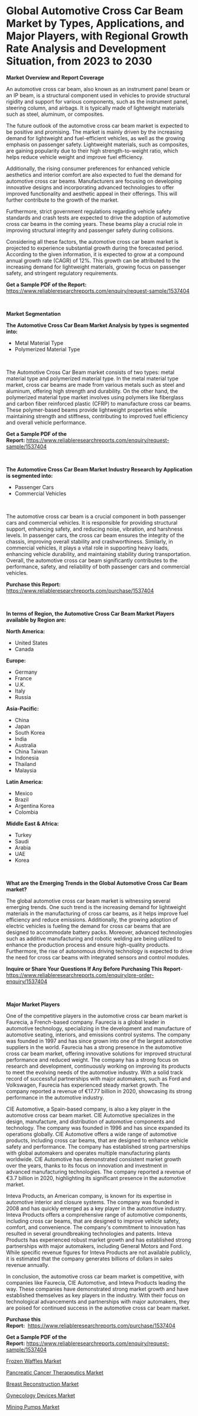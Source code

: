 <p><h1>Global Automotive Cross Car Beam Market by Types, Applications, and Major Players, with Regional Growth Rate Analysis and Development Situation, from 2023 to 2030</h1></p><p><strong>Market Overview and Report Coverage</strong></p>
<p><p>An automotive cross car beam, also known as an instrument panel beam or an IP beam, is a structural component used in vehicles to provide structural rigidity and support for various components, such as the instrument panel, steering column, and airbags. It is typically made of lightweight materials such as steel, aluminum, or composites.</p><p>The future outlook of the automotive cross car beam market is expected to be positive and promising. The market is mainly driven by the increasing demand for lightweight and fuel-efficient vehicles, as well as the growing emphasis on passenger safety. Lightweight materials, such as composites, are gaining popularity due to their high strength-to-weight ratio, which helps reduce vehicle weight and improve fuel efficiency.</p><p>Additionally, the rising consumer preferences for enhanced vehicle aesthetics and interior comfort are also expected to fuel the demand for automotive cross car beams. Manufacturers are focusing on developing innovative designs and incorporating advanced technologies to offer improved functionality and aesthetic appeal in their offerings. This will further contribute to the growth of the market.</p><p>Furthermore, strict government regulations regarding vehicle safety standards and crash tests are expected to drive the adoption of automotive cross car beams in the coming years. These beams play a crucial role in improving structural integrity and passenger safety during collisions.</p><p>Considering all these factors, the automotive cross car beam market is projected to experience substantial growth during the forecasted period. According to the given information, it is expected to grow at a compound annual growth rate (CAGR) of 12%. This growth can be attributed to the increasing demand for lightweight materials, growing focus on passenger safety, and stringent regulatory requirements.</p></p>
<p><strong>Get a Sample PDF of the Report:</strong> <a href="https://www.reliableresearchreports.com/enquiry/request-sample/1537404">https://www.reliableresearchreports.com/enquiry/request-sample/1537404</a></p>
<p>&nbsp;</p>
<p><strong>Market Segmentation</strong></p>
<p><strong>The Automotive Cross Car Beam Market Analysis by types is segmented into:</strong></p>
<p><ul><li>Metal Material Type</li><li>Polymerized Material Type</li></ul></p>
<p>&nbsp;</p>
<p><p>The Automotive Cross Car Beam market consists of two types: metal material type and polymerized material type. In the metal material type market, cross car beams are made from various metals such as steel and aluminum, offering high strength and durability. On the other hand, the polymerized material type market involves using polymers like fiberglass and carbon fiber reinforced plastic (CFRP) to manufacture cross car beams. These polymer-based beams provide lightweight properties while maintaining strength and stiffness, contributing to improved fuel efficiency and overall vehicle performance.</p></p>
<p><strong>Get a Sample PDF of the Report:</strong>&nbsp;<a href="https://www.reliableresearchreports.com/enquiry/request-sample/1537404">https://www.reliableresearchreports.com/enquiry/request-sample/1537404</a></p>
<p>&nbsp;</p>
<p><strong>The Automotive Cross Car Beam Market Industry Research by Application is segmented into:</strong></p>
<p><ul><li>Passenger Cars</li><li>Commercial Vehicles</li></ul></p>
<p>&nbsp;</p>
<p><p>The automotive cross car beam is a crucial component in both passenger cars and commercial vehicles. It is responsible for providing structural support, enhancing safety, and reducing noise, vibration, and harshness levels. In passenger cars, the cross car beam ensures the integrity of the chassis, improving overall stability and crashworthiness. Similarly, in commercial vehicles, it plays a vital role in supporting heavy loads, enhancing vehicle durability, and maintaining stability during transportation. Overall, the automotive cross car beam significantly contributes to the performance, safety, and reliability of both passenger cars and commercial vehicles.</p></p>
<p><strong>Purchase this Report:</strong>&nbsp; <a href="https://www.reliableresearchreports.com/purchase/1537404">https://www.reliableresearchreports.com/purchase/1537404</a></p>
<p>&nbsp;</p>
<p><strong>In terms of Region, the Automotive Cross Car Beam Market Players available by Region are:</strong></p>
<p>
    <p> <strong> North America: </strong>
        <ul>
            <li>United States</li>
            <li>Canada</li>
        </ul>
        </p> 
    <p> <strong> Europe: </strong>
        <ul>
            <li>Germany</li>
            <li>France</li>
            <li>U.K.</li>
            <li>Italy</li>
            <li>Russia</li>
        </ul>
        </p> 
    <p> <strong> Asia-Pacific: </strong>
        <ul>
            <li>China</li>
            <li>Japan</li>
            <li>South Korea</li>
            <li>India</li>
            <li>Australia</li>
            <li>China Taiwan</li>
            <li>Indonesia</li>
            <li>Thailand</li>
            <li>Malaysia</li>
        </ul>
        </p> 
    <p> <strong> Latin America: </strong>
        <ul>
            <li>Mexico</li>
            <li>Brazil</li>
            <li>Argentina Korea</li>
            <li>Colombia</li>
        </ul>
        </p> 
    <p> <strong> Middle East & Africa: </strong>
        <ul>
            <li>Turkey</li>
            <li>Saudi</li>
            <li>Arabia</li>
            <li>UAE</li>
            <li>Korea</li>
        </ul>
    </p>
    </p>
<p>&nbsp;</p>
<p><strong>What are the Emerging Trends in the Global Automotive Cross Car Beam market?</strong></p>
<p><p>The global automotive cross car beam market is witnessing several emerging trends. One such trend is the increasing demand for lightweight materials in the manufacturing of cross car beams, as it helps improve fuel efficiency and reduce emissions. Additionally, the growing adoption of electric vehicles is fueling the demand for cross car beams that are designed to accommodate battery packs. Moreover, advanced technologies such as additive manufacturing and robotic welding are being utilized to enhance the production process and ensure high-quality products. Furthermore, the rise of autonomous driving technology is expected to drive the need for cross car beams with integrated sensors and control modules.</p></p>
<p><strong>Inquire or Share Your Questions If Any Before Purchasing This Report</strong>- <a href="https://www.reliableresearchreports.com/enquiry/pre-order-enquiry/1537404">https://www.reliableresearchreports.com/enquiry/pre-order-enquiry/1537404</a></p>
<p>&nbsp;</p>
<p><strong>Major Market Players</strong></p>
<p><p>One of the competitive players in the automotive cross car beam market is Faurecia, a French-based company. Faurecia is a global leader in automotive technology, specializing in the development and manufacture of automotive seating, interiors, and emissions control systems. The company was founded in 1997 and has since grown into one of the largest automotive suppliers in the world. Faurecia has a strong presence in the automotive cross car beam market, offering innovative solutions for improved structural performance and reduced weight. The company has a strong focus on research and development, continuously working on improving its products to meet the evolving needs of the automotive industry. With a solid track record of successful partnerships with major automakers, such as Ford and Volkswagen, Faurecia has experienced steady market growth. The company reported a revenue of €17.77 billion in 2020, showcasing its strong performance in the automotive industry.</p><p>CIE Automotive, a Spain-based company, is also a key player in the automotive cross car beam market. CIE Automotive specializes in the design, manufacture, and distribution of automotive components and technology. The company was founded in 1996 and has since expanded its operations globally. CIE Automotive offers a wide range of automotive products, including cross car beams, that are designed to enhance vehicle safety and performance. The company has established strong partnerships with global automakers and operates multiple manufacturing plants worldwide. CIE Automotive has demonstrated consistent market growth over the years, thanks to its focus on innovation and investment in advanced manufacturing technologies. The company reported a revenue of €3.7 billion in 2020, highlighting its significant presence in the automotive market.</p><p>Inteva Products, an American company, is known for its expertise in automotive interior and closure systems. The company was founded in 2008 and has quickly emerged as a key player in the automotive industry. Inteva Products offers a comprehensive range of automotive components, including cross car beams, that are designed to improve vehicle safety, comfort, and convenience. The company's commitment to innovation has resulted in several groundbreaking technologies and patents. Inteva Products has experienced robust market growth and has established strong partnerships with major automakers, including General Motors and Ford. While specific revenue figures for Inteva Products are not available publicly, it is estimated that the company generates billions of dollars in sales revenue annually.</p><p>In conclusion, the automotive cross car beam market is competitive, with companies like Faurecia, CIE Automotive, and Inteva Products leading the way. These companies have demonstrated strong market growth and have established themselves as key players in the industry. With their focus on technological advancements and partnerships with major automakers, they are poised for continued success in the automotive cross car beam market.</p></p>
<p><strong>Purchase this Report:</strong>&nbsp;&nbsp;<a href="https://www.reliableresearchreports.com/purchase/1537404">https://www.reliableresearchreports.com/purchase/1537404</a></p>
<p></p>
<p><strong>Get a Sample PDF of the Report:</strong>&nbsp;<a href="https://www.reliableresearchreports.com/enquiry/request-sample/1537404">https://www.reliableresearchreports.com/enquiry/request-sample/1537404</a></p>
<p><p><a href="https://medium.com/@caylawisoky8698/frozen-waffles-market-exploring-market-share-market-trends-and-future-growth-8e813315e537">Frozen Waffles Market</a></p><p><a href="https://www.linkedin.com/pulse/pancreatic-cancer-therapeutics-market-research-report-provides-rzmme/">Pancreatic Cancer Therapeutics Market</a></p><p><a href="https://www.linkedin.com/pulse/breast-reconstruction-market-challenges-opportunities-cmmse/">Breast Reconstruction Market</a></p><p><a href="https://www.linkedin.com/pulse/gynecology-devices-market-research-report-provides-4hv3f/">Gynecology Devices Market</a></p><p><a href="https://medium.com/@justicelang2023/mining-pumps-market-outlook-industry-overview-and-forecast-2023-to-2030-b393e7c8f7c5">Mining Pumps Market</a></p></p>